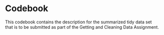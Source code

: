 # Codebook
This codebook contains the description for the summarized tidy data set that is to be submitted as part of the Getting and Cleaning Data Assignment.
